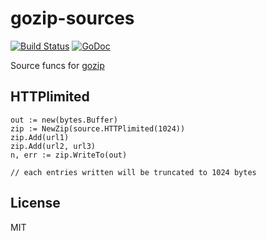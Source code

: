 # gozip-sources

[![Build Status](https://travis-ci.org/nowk/gozip-sources.svg?branch=master)](https://travis-ci.org/nowk/gozip-sources)
[![GoDoc](https://godoc.org/github.com/nowk/gozip-sources?status.svg)](http://godoc.org/github.com/nowk/gozip-sources)

Source funcs for [gozip](https://github.com/gozips)

## HTTPlimited

    out := new(bytes.Buffer)
    zip := NewZip(source.HTTPlimited(1024))
    zip.Add(url1)
    zip.Add(url2, url3)
    n, err := zip.WriteTo(out)

    // each entries written will be truncated to 1024 bytes

## License

MIT